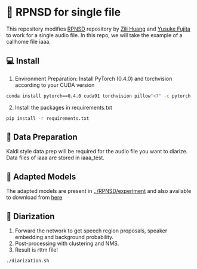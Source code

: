 # :speech_balloon: RPNSD for single file 
This repository modifies [RPNSD](https://github.com/HuangZiliAndy/RPNSD) repository by [Zili Huang](https://github.com/HuangZiliAndy) and [Yusuke Fujita](https://github.com/yubouf) to work for a single audio file. In this repo, we will take the example of a callhome file iaaa.

## :computer: Install 

1. Environment Preparation: Install PyTorch (0.4.0) and torchvision according to your CUDA version
```bash
conda install pytorch==0.4.0 cuda91 torchvision pillow"<7" -c pytorch
```
2. Install the packages in requirements.txt
```bash
pip install -r requirements.txt
```

## :open_file_folder: Data Preparation 
 Kaldi style data prep will be required for the audio file you want to diarize. Data files of iaaa are stored in iaaa_test.

## :checkered_flag: Adapted Models 	
The adapted models are present in [../RPNSD/experiment](https://github.com/sehgal-simran/Speaker-Diarization/tree/main/RPNSD/experiment) and also available to download from [here](https://drive.google.com/file/d/1_qGZ42zSgcrgBCm12gJz6IJyt5O0EUQq/view?usp=sharing)

## :runner: Diarization
1. Forward the network to get speech region proposals, speaker embedding and background probability.
2. Post-processing with clustering and NMS.
3. Result is rttm file!

```bash
./diarization.sh
```



